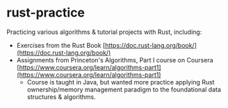 # rust-practice
Practicing various algorithms & tutorial projects with Rust, including:

+ Exercises from the Rust Book [https://doc.rust-lang.org/book/](https://doc.rust-lang.org/book/)
+ Assignments from Princeton's Algorithms, Part I course on Coursera [https://www.coursera.org/learn/algorithms-part1](https://www.coursera.org/learn/algorithms-part1)
  + Course is taught in Java, but wanted more practice applying Rust ownership/memory management paradigm to the foundational data structures & algorithms.

